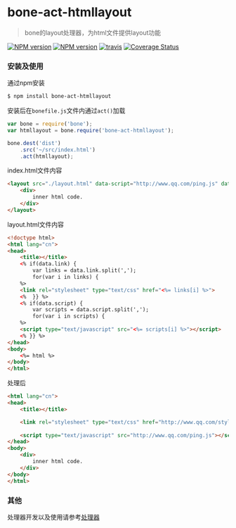 # bone-act-htmllayout
> bone的layout处理器，为html文件提供layout功能

[![NPM version](https://img.shields.io/npm/v/bone-act-htmllayout.svg?style=flat)](https://npmjs.org/package/bone-act-htmllayout) [![NPM version](https://img.shields.io/npm/dm/bone-act-htmllayout.svg?style=flat)](https://npmjs.org/package/bone-act-htmllayout) [![travis](https://api.travis-ci.org/wyicwx/bone-act-htmllayout.png)](https://travis-ci.org/wyicwx/bone-act-htmllayout) 
[![Coverage Status](https://coveralls.io/repos/wyicwx/bone-act-htmllayout/badge.png?branch=master)](https://coveralls.io/r/wyicwx/bone-act-htmllayout?branch=master)

### 安装及使用

通过npm安装

```sh
$ npm install bone-act-htmllayout 
```

安装后在`bonefile.js`文件内通过`act()`加载

```js
var bone = require('bone');
var htmllayout = bone.require('bone-act-htmllayout');

bone.dest('dist')
	.src('~/src/index.html')
	.act(htmllayout);
```

index.html文件内容
```html
<layout src="./layout.html" data-script="http://www.qq.com/ping.js" data-link="http://www.qq.com/style.css">
    <div>
        inner html code.
    </div>
</layout>
```

layout.html文件内容
```html
<!doctype html>
<html lang="cn">
<head>
    <title></title>
    <% if(data.link) { 
        var links = data.link.split(',');
        for(var i in links) { 
    %>
    <link rel="stylesheet" type="text/css" href="<%= links[i] %>">
    <%  }} %>
    <% if(data.script) { 
        var scripts = data.script.split(',');
        for(var i in scripts) {
    %>
    <script type="text/javascript" src="<%= scripts[i] %>"></script>
    <% }} %>
</head>
<body>
    <%= html %>
</body>
</html>
```

处理后
```html
<html lang="cn">
<head>
    <title></title>

    <link rel="stylesheet" type="text/css" href="http://www.qq.com/style.css">
   
    <script type="text/javascript" src="http://www.qq.com/ping.js"></script>
</head>
<body>
    <div>
        inner html code.
    </div>
</body>
</html>
```

### 其他

处理器开发以及使用请参考[处理器](https://github.com/wyicwx/bone/blob/master/docs/plugin.md)
